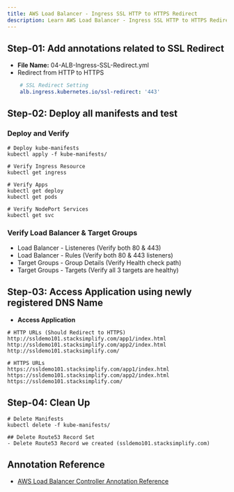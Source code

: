 ```yaml
---
title: AWS Load Balancer - Ingress SSL HTTP to HTTPS Redirect
description: Learn AWS Load Balancer - Ingress SSL HTTP to HTTPS Redirect
---
```


## Step-01: Add annotations related to SSL Redirect
- **File Name:** 04-ALB-Ingress-SSL-Redirect.yml
- Redirect from HTTP to HTTPS
```yaml
    # SSL Redirect Setting
    alb.ingress.kubernetes.io/ssl-redirect: '443'   
```

## Step-02: Deploy all manifests and test

### Deploy and Verify
```t
# Deploy kube-manifests
kubectl apply -f kube-manifests/

# Verify Ingress Resource
kubectl get ingress

# Verify Apps
kubectl get deploy
kubectl get pods

# Verify NodePort Services
kubectl get svc
```
### Verify Load Balancer & Target Groups
- Load Balancer -  Listeneres (Verify both 80 & 443) 
- Load Balancer - Rules (Verify both 80 & 443 listeners) 
- Target Groups - Group Details (Verify Health check path)
- Target Groups - Targets (Verify all 3 targets are healthy)
 
## Step-03: Access Application using newly registered DNS Name
- **Access Application**
```t
# HTTP URLs (Should Redirect to HTTPS)
http://ssldemo101.stacksimplify.com/app1/index.html
http://ssldemo101.stacksimplify.com/app2/index.html
http://ssldemo101.stacksimplify.com/

# HTTPS URLs
https://ssldemo101.stacksimplify.com/app1/index.html
https://ssldemo101.stacksimplify.com/app2/index.html
https://ssldemo101.stacksimplify.com/
```

## Step-04: Clean Up
```t
# Delete Manifests
kubectl delete -f kube-manifests/

## Delete Route53 Record Set
- Delete Route53 Record we created (ssldemo101.stacksimplify.com)
```

## Annotation Reference
- [AWS Load Balancer Controller Annotation Reference](https://kubernetes-sigs.github.io/aws-load-balancer-controller/v2.4/guide/ingress/annotations/)



